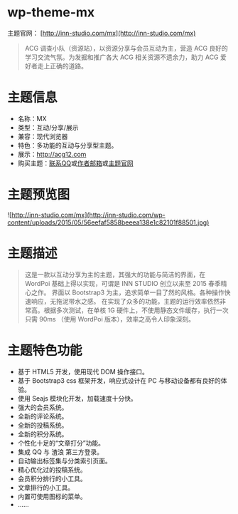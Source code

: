 # wp-theme-mx

主题官网： [http://inn-studio.com/mx](http://inn-studio.com/mx)

> ACG 调查小队（资源站），以资源分享与会员互动为主，营造 ACG 良好的学习交流气氛。为发掘和推广各大 ACG 相关资源不遗余力，助力 ACG 爱好者走上正确的道路。

# 主题信息
- 名称：MX
- 类型：互动/分享/展示
- 兼容：现代浏览器
- 特色：多功能的互动与分享型主题。
- 展示：http://acg12.com
- 购买主题：[联系QQ](http://wpa.qq.com/msgrd?v=3&uin=272778765&site=qq&menu=yes)或[作者邮箱](mailto:kmvan.com@mgail.com)或[主题官网](http://inn-studio.com/mx)

# 主题预览图
![http://inn-studio.com/mx](http://inn-studio.com/wp-content/uploads/2015/05/56eefaf5858beeea138e1c82101f88501.jpg)
# 主题描述
> 这是一款以互动分享为主的主题，其强大的功能与简洁的界面，在 WordPoi 基础上得以实现，可谓是 INN STUDIO 创立以来至 2015 春季精心之作。
界面以 Bootstrap3 为主，追求简单一目了然的风格。各种操作快速响应，无拖泥带水之感。
在实现了众多的功能，主题的运行效率依然非常高。根据多次测试，在单核 1G 硬件上，不使用静态文件缓存，执行一次只需 90ms （使用 WordPoi 版本），效率之高令人印象深刻。

# 主题特色功能
- 基于 HTML5 开发，使用现代 DOM 操作接口。
- 基于 Bootstrap3 css 框架开发，响应式设计在 PC 与移动设备都有良好的体验。
- 使用 Seajs 模块化开发，加载速度十分快。
- 强大的会员系统。
- 全新的评论系统。
- 全新的投稿系统。
- 全新的积分系统。
- 个性化十足的“文章打分”功能。
- 集成 QQ 与 渣浪 第三方登录。
- 自动输出标签集与分类索引页面。
- 精心优化过的投稿系统。
- 会员积分排行的小工具。
- 文章排行的小工具。
- 内置可使用图标的菜单。
- ……
